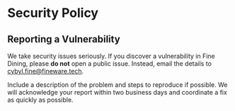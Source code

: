 # Security Policy

## Reporting a Vulnerability
We take security issues seriously. If you discover a vulnerability in Fine Dining, please **do not** open a public issue. Instead, email the details to [cybyl.fine@fineware.tech](mailto:cybyl.fine@fineware.tech).

Include a description of the problem and steps to reproduce if possible. We will acknowledge your report within two business days and coordinate a fix as quickly as possible.
